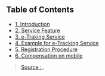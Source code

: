 
## Table of Contents
-   [1. Introduction](http://localhost:1313/knowledge-center/customs-clearance/docs/customs-service/e-tracking/#1-introduction)
-   [2. Service Feature](http://localhost:1313/knowledge-center/customs-clearance/docs/customs-service/e-tracking/#2-service-feature)
-   [3. e-Traking Service](http://localhost:1313/knowledge-center/customs-clearance/docs/customs-service/e-tracking/#3-e-traking-service)
-   [4. Example for e-Tracking Service](http://localhost:1313/knowledge-center/customs-clearance/docs/customs-service/e-tracking/#4-example-for-e-tracking-service)
-   [5. Registration Procedure](http://localhost:1313/knowledge-center/customs-clearance/docs/customs-service/e-tracking/#5-registration-procedure)
-   [6. Compensation on mobile](http://localhost:1313/knowledge-center/customs-clearance/docs/customs-service/e-tracking/#6-compensation-on-mobile)
> [Source : ](https://).
<!--stackedit_data:
eyJoaXN0b3J5IjpbLTE2OTg1OTM3OCwtMTU5OTM3MTc3MV19
-->